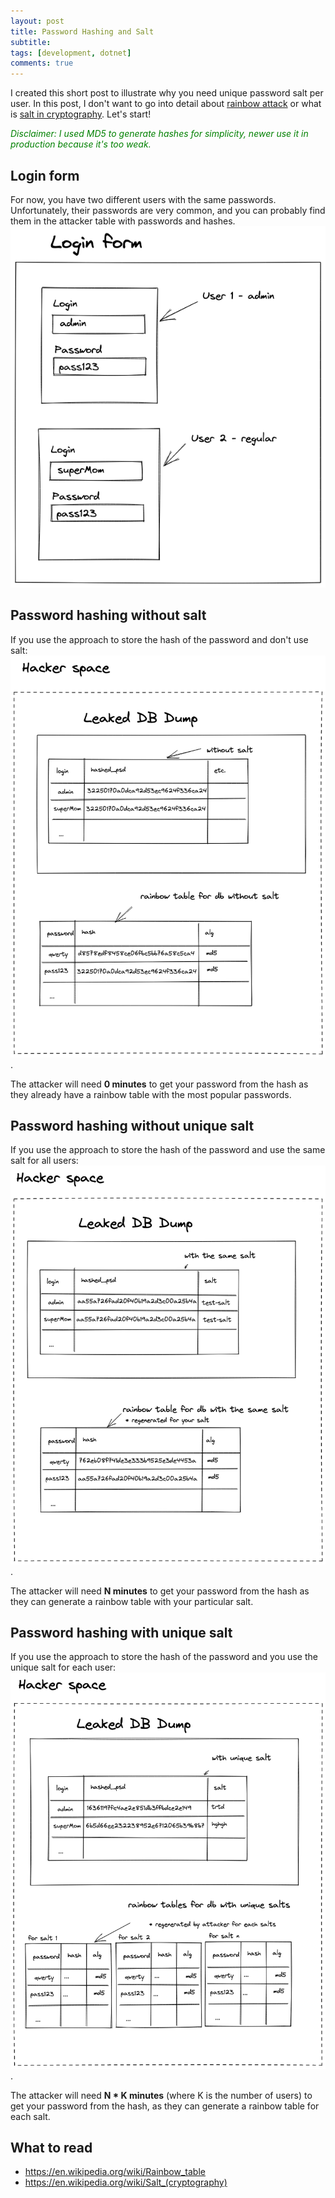 ```yaml
---
layout: post
title: Password Hashing and Salt
subtitle: 
tags: [development, dotnet]
comments: true
---
```

I created this short post to illustrate why you need unique password salt per user. In this post, I don't want to go into detail about [rainbow attack](https://en.wikipedia.org/wiki/Rainbow_table) or what is [salt in cryptography](https://en.wikipedia.org/wiki/Salt_(cryptography)). Let's start!

*<font color="green">Disclaimer: I used MD5 to generate hashes for simplicity, newer use it in production because it's too weak.</font>*

## Login form
For now, you have two different users with the same passwords. Unfortunately, their passwords are very common, and you can probably find them in the attacker table with passwords and hashes.
![Password salt login](../assets/psd-salt-login.png)

## Password hashing without salt
If you use the approach to store the hash of the password and don't use salt: 
![attacker space example 1](../assets/psd-salt-ex1.png).

The attacker will need **0 minutes** to get your password from the hash as they already have a rainbow table with the most popular passwords.

## Password hashing without unique salt
If you use the approach to store the hash of the password and use the same salt for all users: 
![attacker space example 1](../assets/psd-salt-ex2.png).

The attacker will need **N minutes** to get your password from the hash as they can generate a rainbow table with your particular salt.

## Password hashing with unique salt
If you use the approach to store the hash of the password and you use the unique salt for each user: 
![attacker space example 1](../assets/psd-salt-ex3.png).

The attacker will need **N * K minutes** (where K is the number of users) to get your password from the hash, as they can generate a rainbow table for each salt.

## What to read
- https://en.wikipedia.org/wiki/Rainbow_table
- https://en.wikipedia.org/wiki/Salt_(cryptography)